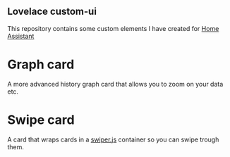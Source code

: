 ## Lovelace custom-ui

This repository contains some custom elements I have created for [Home Assistant](https://www.home-assistant.io)

# Graph card
A more advanced history graph card that allows you to zoom on your data etc.

# Swipe card
A card that wraps cards in a [swiper.js](https://idangero.us/swiper/) container so you can swipe trough them.
